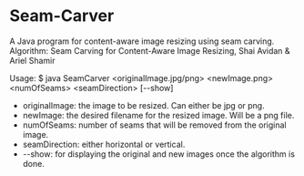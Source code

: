 # Seam-Carver
A Java program for content-aware image resizing using seam carving.
Algorithm: Seam Carving for Content-Aware Image Resizing, Shai Avidan & Ariel Shamir

Usage:
$ java SeamCarver \<originalImage.jpg/png\> \<newImage.png\> \<numOfSeams\> \<seamDirection\> [--show]

* originalImage: the image to be resized. Can either be jpg or png.
* newImage: the desired filename for the resized image. Will be a png file.
* numOfSeams: number of seams that will be removed from the original image.
* seamDirection: either horizontal or vertical.
* --show: for displaying the original and new images once the algorithm is done.
